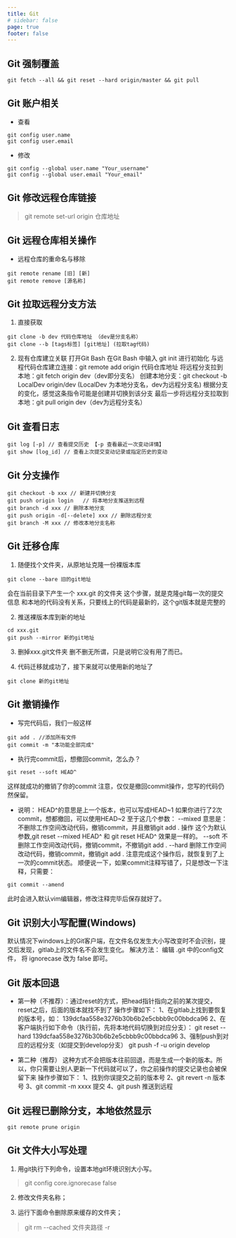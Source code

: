 ```yaml
---
title: Git 
# sidebar: false
page: true
footer: false
---
```

## Git 强制覆盖
``` git fetch --all && git reset --hard origin/master && git pull ```

## Git 账户相关
- 查看
```
git config user.name
git config user.email
```
- 修改
```
git config --global user.name "Your_username"
git config --global user.email "Your_email"
```

## Git 修改远程仓库链接
> git remote set-url origin 仓库地址

## Git 远程仓库相关操作
- 远程仓库的重命名与移除
```
git remote rename [旧] [新]
git remote remove [源名称]
```

## Git 拉取远程分支方法
1. 直接获取
```
git clone -b dev 代码仓库地址 （dev是分支名称）
git clone --b [tags标签] [git地址] (拉取tag代码)
```

2. 现有仓库建立关联
打开Git Bash
在Git Bash 中输入 git init 进行初始化
与远程代码仓库建立连接：git remote add origin 代码仓库地址
将远程分支拉到本地：git fetch origin dev（dev即分支名）
创建本地分支：git checkout -b LocalDev origin/dev (LocalDev 为本地分支名，dev为远程分支名)
根据分支的变化，感觉这条指令可能是创建并切换到该分支
最后一步将远程分支拉取到本地：git pull origin dev（dev为远程分支名）



## Git 查看日志
```
git log [-p] // 查看提交历史 【-p 查看最近一次变动详情】
git show [log_id] // 查看上次提交变动记录或指定历史的变动
```

## Git 分支操作
```
git checkout -b xxx // 新建并切换分支
git push origin login	// 将本地分支推送到远程
git branch -d xxx // 删除本地分支
git push origin -d[--delete] xxx // 删除远程分支
git branch -M xxx // 修改本地分支名称
```

## Git 迁移仓库
1. 随便找个文件夹，从原地址克隆一份裸版本库
```
git clone --bare 旧的git地址 
```

会在当前目录下产生一个 xxx.git 的文件夹
这个步骤，就是克隆git每一次的提交信息
和本地的代码没有关系，只要线上的代码是最新的，这个git版本就是完整的

2. 推送裸版本库到新的地址
```
cd xxx.git
git push --mirror 新的git地址
```

3. 删掉xxx.git文件夹
删不删无所谓，只是说明它没有用了而已。

4. 代码迁移就成功了，接下来就可以使用新的地址了
```
git clone 新的git地址
```

## Git 撤销操作

- 写完代码后，我们一般这样
```
git add . //添加所有文件
git commit -m "本功能全部完成"
```

- 执行完commit后，想撤回commit，怎么办？
```
git reset --soft HEAD^
```
这样就成功的撤销了你的commit
注意，仅仅是撤回commit操作，您写的代码仍然保留。

- 说明：
HEAD^的意思是上一个版本，也可以写成HEAD~1
如果你进行了2次commit，想都撤回，可以使用HEAD~2
至于这几个参数：
--mixed
意思是：不删除工作空间改动代码，撤销commit，并且撤销git add . 操作
这个为默认参数,git reset --mixed HEAD^ 和 git reset HEAD^ 效果是一样的。
--soft
不删除工作空间改动代码，撤销commit，不撤销git add . 
--hard
删除工作空间改动代码，撤销commit，撤销git add . 
注意完成这个操作后，就恢复到了上一次的commit状态。
顺便说一下，如果commit注释写错了，只是想改一下注释，只需要：
```
git commit --amend
```
此时会进入默认vim编辑器，修改注释完毕后保存就好了。

## Git 识别大小写配置(Windows)
默认情况下windows上的Git客户端，在文件名仅发生大小写改变时不会识别，提交后发现，gitlab上的文件名不会发生变化。
解决方法：
编辑 .git 中的config文件， 将 ignorecase 改为 false 即可。

## Git 版本回退
- 第一种（不推荐）：通过reset的方式，把head指针指向之前的某次提交，reset之后，后面的版本就找不到了
操作步骤如下：
1、在gitlab上找到要恢复的版本号，如：
139dcfaa558e3276b30b6b2e5cbbb9c00bbdca96 
2、在客户端执行如下命令（执行前，先将本地代码切换到对应分支）：
git reset --hard 139dcfaa558e3276b30b6b2e5cbbb9c00bbdca96 
3、强制push到对应的远程分支（如提交到develop分支）
git push -f -u origin develop

- 第二种（推荐） 这种方式不会把版本往前回退，而是生成一个新的版本。所以，你只需要让别人更新一下代码就可以了，你之前操作的提交记录也会被保留下来
操作步骤如下：
1、找到你误提交之前的版本号
2、git revert -n 版本号
3、git commit -m xxxx 提交
4、git push 推送到远程

## Git 远程已删除分支，本地依然显示
```
git remote prune origin
```
## Git 文件大小写处理
1. 用git执行下列命令，设置本地git环境识别大小写。
> git config core.ignorecase false

2. 修改文件夹名称；

3. 运行下面命令删除原来缓存的文件夹；
> git rm --cached 文件夹路径 -r
